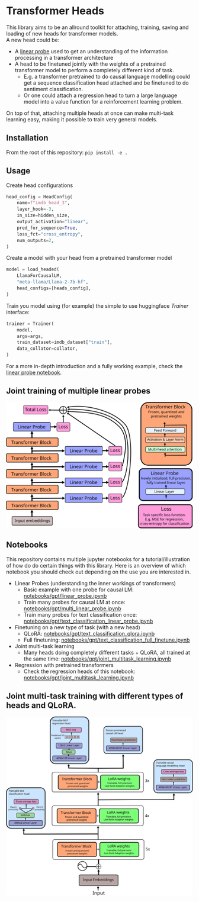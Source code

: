 # Transformer Heads
This library aims to be an allround toolkit for attaching, training, saving and loading of new heads for transformer models.  
A new head could be: 
* A [linear probe](https://arxiv.org/pdf/1610.01644.pdf) used to get an understanding of the information processing in a transformer architecture
* A head to be finetuned jointly with the weights of a pretrained transformer model to perform a completely different kind of task.
    - E.g. a transformer pretrained to do causal language modelling could get a sequence classification head attached and be finetuned to do sentiment classification.
    - Or one could attach a regression head to turn a large language model into a value function for a reinforcement learning problem.

On top of that, attaching multiple heads at once can make multi-task learning easy, making it possible to train very general models.


## Installation
From the root of this repository:
`pip install -e .`

## Usage
Create head configurations
```python
head_config = HeadConfig(
    name=f"imdb_head_3",
    layer_hook=-3,
    in_size=hidden_size,
    output_activation="linear",
    pred_for_sequence=True,
    loss_fct="cross_entropy",
    num_outputs=2,
)
```
Create a model with your head from a pretrained transformer model
```python
model = load_headed(
    LlamaForCausalLM,
    "meta-llama/Llama-2-7b-hf",
    head_configs=[heads_config],
)
```
Train you model using (for example) the simple to use huggingface *Trainer* interface:
```python
trainer = Trainer(
    model,
    args=args,
    train_dataset=imdb_dataset["train"],
    data_collator=collator,
)
```

For a more in-depth introduction and a fully working example, check the [linear probe notebook](notebooks/gpt/linear_probe.ipynb).

## Joint training of multiple linear probes
![images/multi_linear_probe.svg](images/multi_linear_probe.svg)

## Notebooks
This repository contains multiple jupyter notebooks for a tutorial/illustration of how do do certain things with this library. Here is an overview of which notebook you should check out depending on the use you are interested in.
* Linear Probes (understanding the inner workings of transformers)
    - Basic example with one probe for causal LM: [notebooks/gpt/linear_probe.ipynb](notebooks/gpt/linear_probe.ipynb)
    - Train many probes for causal LM at once: [notebooks/gpt/multi_linear_probe.ipynb](notebooks/gpt/multi_linear_probe.ipynb)
    - Train many probes for text classification once: [notebooks/gpt/text_classification_linear_probe.ipynb](notebooks/gpt/text_classification_linear_probe.ipynb)
* Finetuning on a new type of task (with a new head)
    - QLoRA: [notebooks/gpt/text_classification_qlora.ipynb](notebooks/gpt/text_classification_qlora.ipynb)
    - Full finetuning: [notebooks/gpt/text_classification_full_finetune.ipynb](notebooks/gpt/text_classification_full_finetune.ipynb)
* Joint multi-task learning
    - Many heads doing completely different tasks + QLoRA, all trained at the same time: [notebooks/gpt/joint_multitask_learning.ipynb](notebooks/gpt/joint_multitask_learning.ipynb)
* Regression with pretrained transformers
    - Check the regression heads of this notebook: [notebooks/gpt/joint_multitask_learning.ipynb](notebooks/gpt/joint_multitask_learning.ipynb)

## Joint multi-task training with different types of heads and QLoRA.
![images/example_architecture.svg](images/example_architecture.svg)